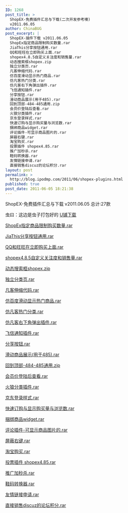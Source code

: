 ```yaml
---
ID: 1268
post_title: >
  ShopEX-免费插件汇总与下载(二次开发参考噢)
  v2011.06.05
author: ChinaBUG
post_excerpt: |
  ShopEX-插件下载 v2011.06.05
  ShopEx指定商品限制购买数量.rar
  JiaThis分享按钮通用.rar
  QQ和旺旺在立即购买上面.rar
  shopex4.8.5自定义关注度和销售量.rar
  动态搜索框shopex.zip
  独立分类页.rar
  凡客伸缩代码.rar
  仿百度滑动显示热门商品.rar
  仿凡客热门分类.rar
  仿凡客右下角弹出插件.rar
  飞信通知插件.rar
  分享按钮.rar
  滑动商品展示(用于485).rar
  回到顶部-484-485通用.zip
  会员价登陆后查看.rar
  火狼分类插件.rar
  京东登录样式.rar
  快速订购与显示购买量与浏览数.rar
  捆绑商品widget.rar
  评论插件-可显示商品图片的.rar
  屏蔽右键.rar
  淘宝购买.rar
  投票插件 shopex4.85.rar
  推广加秒杀.rar
  鞋码转换器.rar
  友情链接申请.rar
  直接销售discuz的论坛积分.rar
layout: post
permalink: >
  http://blog.ipodmp.com/2011/06/shopex-plugins.html
published: true
post_date: 2011-06-05 18:21:38
---
```

ShopEX-免费插件汇总与下载 v2011.06.05 总计:27款

虫曰：这边是虫子打包好的 <a href="http://u.ipodmp.com/viewfile.php?file_id=240&amp;file_key=TjUTGHjN" target="_blank">U铺下载</a>

<a href="http://demo.mbshopex.com/download/widget/ShopEx指定商品限制购买数量.rar">ShopEx指定商品限制购买数量.rar</a>

<a href="http://demo.mbshopex.com/download/widget/JiaThis分享按钮通用.rar">JiaThis分享按钮通用.rar</a>

<a href="http://demo.mbshopex.com/download/widget/QQ和旺旺在立即购买上面.rar">QQ和旺旺在立即购买上面.rar</a>

<a href="http://demo.mbshopex.com/download/widget/shopex4.8.5自定义关注度和销售量.rar">shopex4.8.5自定义关注度和销售量.rar</a>

<a href="http://demo.mbshopex.com/download/widget/动态搜索框shopex.zip">动态搜索框shopex.zip</a>

<a href="http://demo.mbshopex.com/download/widget/独立分类页.rar">独立分类页.rar</a>

<a href="http://demo.mbshopex.com/download/widget/凡客伸缩代码.rar">凡客伸缩代码.rar</a>

<a href="http://demo.mbshopex.com/download/widget/仿百度滑动显示热门商品.rar">仿百度滑动显示热门商品.rar</a>

<a href="http://demo.mbshopex.com/download/widget/仿凡客热门分类.rar">仿凡客热门分类.rar</a>

<a href="http://demo.mbshopex.com/download/widget/仿凡客右下角弹出插件.rar">仿凡客右下角弹出插件.rar</a>

<a href="http://demo.mbshopex.com/download/widget/飞信通知插件.rar">飞信通知插件.rar</a>

<a href="http://demo.mbshopex.com/download/widget/分享按钮.rar">分享按钮.rar</a>

<a href="http://demo.mbshopex.com/download/widget/滑动商品展示(用于485).rar">滑动商品展示(用于485).rar</a>

<a href="http://demo.mbshopex.com/download/widget/回到顶部-484-485通用.zip">回到顶部-484-485通用.zip</a>

<a href="http://demo.mbshopex.com/download/widget/会员价登陆后查看.rar">会员价登陆后查看.rar</a>

<a href="http://demo.mbshopex.com/download/widget/火狼分类插件.rar">火狼分类插件.rar</a>

<a href="http://demo.mbshopex.com/download/widget/京东登录样式.rar">京东登录样式.rar</a>

<a href="http://demo.mbshopex.com/download/widget/快速订购与显示购买量与浏览数.rar">快速订购与显示购买量与浏览数.rar</a>

<a href="http://demo.mbshopex.com/download/widget/捆绑商品widget.rar">捆绑商品widget.rar</a>

<a href="http://demo.mbshopex.com/download/widget/评论插件-可显示商品图片的.rar">评论插件-可显示商品图片的.rar</a>

<a href="http://demo.mbshopex.com/download/widget/屏蔽右键.rar">屏蔽右键.rar</a>

<a href="http://demo.mbshopex.com/download/widget/淘宝购买.rar">淘宝购买.rar</a>

<a href="http://demo.mbshopex.com/download/widget/投票插件 shopex4.85.rar">投票插件 shopex4.85.rar</a>

<a href="http://demo.mbshopex.com/download/widget/推广加秒杀.rar">推广加秒杀.rar</a>

<a href="http://demo.mbshopex.com/download/widget/鞋码转换器.rar">鞋码转换器.rar</a>

<a href="http://demo.mbshopex.com/download/widget/友情链接申请.rar">友情链接申请.rar</a>

<a href="http://demo.mbshopex.com/download/widget/直接销售discuz的论坛积分.rar">直接销售discuz的论坛积分.rar</a>